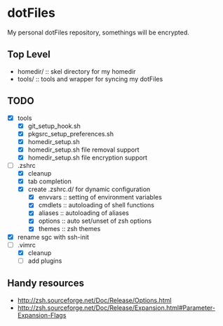 # dotFiles
My personal dotFiles repository, somethings will be encrypted.

## Top Level
- homedir/ :: skel directory for my homedir
- tools/   :: tools and wrapper for syncing my dotFiles

## TODO
- [X] tools
  - [X] git_setup_hook.sh
  - [X] pkgsrc_setup_preferences.sh
  - [X] homedir_setup.sh
  - [X] homedir_setup.sh file removal support
  - [X] homedir_setup.sh file encryption support
- [ ] .zshrc
  - [X] cleanup
  - [X] tab completion
  - [X] create .zshrc.d/ for dynamic configuration
    - [X] envvars :: setting of environment variables
    - [X] cmdlets :: autoloading of shell functions
    - [X] aliases :: autoloading of aliases
    - [X] options :: auto set/unset of zsh options
    - [X] themes  :: zsh themes
- [x] rename sgc with ssh-init
- [ ] .vimrc
  - [X] cleanup
  - [ ] add plugins

## Handy resources
- http://zsh.sourceforge.net/Doc/Release/Options.html
- http://zsh.sourceforge.net/Doc/Release/Expansion.html#Parameter-Expansion-Flags
